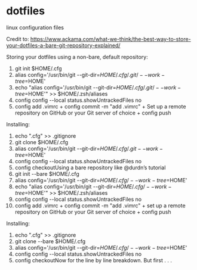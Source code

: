 # dotfiles
linux configuration files

Credit to: https://www.ackama.com/what-we-think/the-best-way-to-store-your-dotfiles-a-bare-git-repository-explained/

Storing your dotfiles using a non-bare, default repository:
1. git init $HOME/.cfg
2. alias config='/usr/bin/git --git-dir=$HOME/.cfg/.git/ --work-tree=$HOME'
3. echo "alias config='/usr/bin/git --git-dir=$HOME/.cfg/.git/ --work-tree=$HOME'" >> $HOME/.zsh/aliases
4. config config --local status.showUntrackedFiles no
5. config add .vimrc + config commit -m "add .vimrc" + Set up a remote repository on GitHub or your Git server of choice + config push

Installing:
1. echo ".cfg" >> .gitignore
2. git clone <remote-git-repo-url> $HOME/.cfg
3. alias config='/usr/bin/git --git-dir=$HOME/.cfg/.git --work-tree=$HOME'
4. config config --local status.showUntrackedFiles no
5. config checkoutUsing a bare repository like @durdn’s tutorial
1. git init --bare $HOME/.cfg
2. alias config='/usr/bin/git --git-dir=$HOME/.cfg/ --work-tree=$HOME'
3. echo "alias config='/usr/bin/git --git-dir=$HOME/.cfg/ --work-tree=$HOME'" >> $HOME/.zsh/aliases
4. config config --local status.showUntrackedFiles no
5. config add .vimrc + config commit -m "add .vimrc" + set up a remote repository on GitHub or your Git server of choice + config push

Installing:
1. echo ".cfg" >> .gitignore
2. git clone --bare <remote-git-repo-url> $HOME/.cfg
3. alias config='/usr/bin/git --git-dir=$HOME/.cfg/ --work-tree=$HOME'
4. config config --local status.showUntrackedFiles no
5. config checkoutNow for the line by line breakdown. But first . . .
